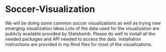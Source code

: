 # Soccer-Visualization
We will be doing some common soccer visualizations as well as trying new emerging visualization ideas.Lots of the data used for the visualization are publicly available provided by Statsbomb. Please do well to install all the needed packages and API needed to access the data. Installation instructions are provided in my Rmd files for most of the visualizations.
